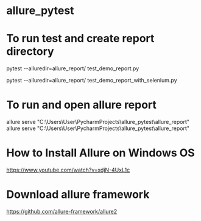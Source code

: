 # allure_pytest

# To run test and create report directory
pytest --alluredir=allure_report/ test_demo_report.py

pytest --alluredir=allure_report/ test_demo_report_with_selenium.py

# To run and open allure report
allure serve "C:\Users\User\PycharmProjects\allure_pytest\allure_report"
allure serve "C:\Users\User\PycharmProjects\allure_pytest\allure_report"

# How to Install Allure on Windows OS
https://www.youtube.com/watch?v=xdjN-4UxL1c

# Download allure framework
https://github.com/allure-framework/allure2
